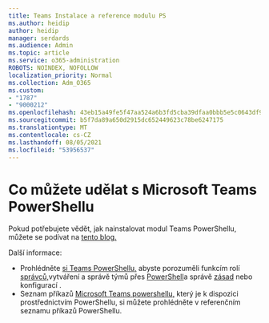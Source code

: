 ```yaml
---
title: Teams Instalace a reference modulu PS
ms.author: heidip
author: heidip
manager: serdards
ms.audience: Admin
ms.topic: article
ms.service: o365-administration
ROBOTS: NOINDEX, NOFOLLOW
localization_priority: Normal
ms.collection: Adm_O365
ms.custom:
- "1787"
- "9000212"
ms.openlocfilehash: 43eb15a49fe5f47aa524a6b3fd5cba39dfaa0bbb5e5c0643df90ae37b33dd1f4
ms.sourcegitcommit: b5f7da89a650d2915dc652449623c78be6247175
ms.translationtype: MT
ms.contentlocale: cs-CZ
ms.lasthandoff: 08/05/2021
ms.locfileid: "53956537"
---
```

# <a name="what-you-can-accomplish-with-microsoft-teams-powershell-module"></a>Co můžete udělat s Microsoft Teams PowerShellu

Pokud potřebujete vědět, jak nainstalovat modul Teams PowerShellu, můžete se podívat na [tento blog.](https://blogs.technet.microsoft.com/skypehybridguy/2017/11/07/microsoft-teams-powershell-support/)

Další informace:

- Prohlédněte [si Teams PowerShellu,](https://docs.microsoft.com/MicrosoftTeams/teams-powershell-overview) abyste porozuměli funkcím rolí [správců,](https://docs.microsoft.com/MicrosoftTeams/teams-powershell-overview#managing-configurations-via-powershell)vytváření a správě týmů přes [PowerShell](https://docs.microsoft.com/MicrosoftTeams/teams-powershell-overview#creating-and-managing-teams-via-powershell)a správě [zásad](https://docs.microsoft.com/MicrosoftTeams/teams-powershell-overview#managing-policies-via-powershell) nebo konfigurací . [](https://docs.microsoft.com/MicrosoftTeams/using-admin-roles) 
- Seznam příkazů [Microsoft Teams powershellu,](https://docs.microsoft.com/powershell/module/teams/?view=teams-ps) který je k dispozici prostřednictvím PowerShellu, si můžete prohlédněte v referenčním seznamu příkazů PowerShellu. 
